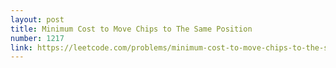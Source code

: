 ```yaml
---
layout: post
title: Minimum Cost to Move Chips to The Same Position
number: 1217
link: https://leetcode.com/problems/minimum-cost-to-move-chips-to-the-same-position
---
```

